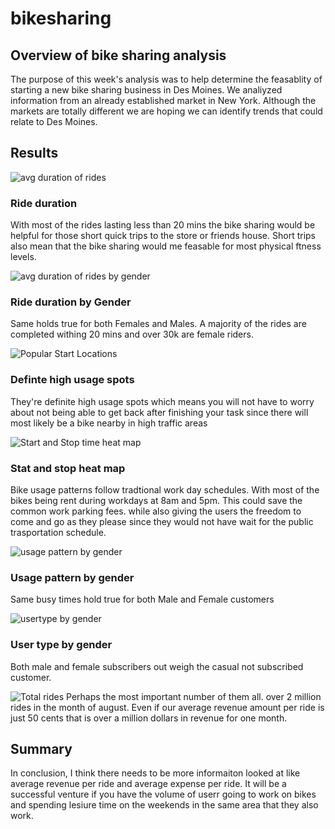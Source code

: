 # bikesharing

## Overview of bike sharing analysis  
The purpose of this week's analysis was to help determine the feasablity of starting a new bike sharing business in Des Moines.  We analiyzed information from an already established market in New York.  Although the markets are totally different we are hoping we can identify trends that could relate to Des Moines.    
 

## Results 
 ![avg duration of rides](https://user-images.githubusercontent.com/94803292/163725120-595150f8-71c1-424c-8433-dbf5328e1c4d.png)
  ### Ride duration
With most of the rides lasting less than 20 mins the bike sharing would be helpful for those short quick trips to the store or friends house.  Short trips also mean that the bike sharing would me feasable for most physical ftness levels.
  
![avg duration of rides by gender](https://user-images.githubusercontent.com/94803292/163725230-a05ac6e2-ab5e-47ad-9fce-8f793fd1fe17.png)
### Ride duration by Gender
Same holds true for both Females and Males. A majority of the rides are completed withing 20 mins and over 30k are female riders. 

![Popular Start Locations](https://user-images.githubusercontent.com/94803292/163725307-79b903ed-404c-44b2-8316-47ae6d44c040.png)
### Definte high usage spots
They're definite high usage spots which means you will not have to worry about not being able to get back after finishing your task since there will most likely be a bike nearby in high traffic areas

![Start and Stop time heat map](https://user-images.githubusercontent.com/94803292/163725367-d4a0a585-e3c6-4cc9-b7d9-49d0972d1661.png)
### Stat and stop heat map
Bike usage patterns follow tradtional work day schedules.  With most of the bikes being rent during workdays at 8am and 5pm.  This could save the common work parking fees.  while also giving the users the freedom to come and go as they please since they would not have wait for the public trasportation schedule. 

![usage pattern by gender](https://user-images.githubusercontent.com/94803292/163725460-a6c6b42e-941d-4cd3-9de1-d86aee806f2a.png)
### Usage pattern by gender
Same busy times hold true for both Male and Female customers

![usertype by gender](https://user-images.githubusercontent.com/94803292/163725493-792d5093-9c14-4c2b-ad9c-2b5374ad2bc5.png)
### User type by gender
Both male and female subscribers out weigh the casual not subscribed customer.  

![Total rides](https://user-images.githubusercontent.com/94803292/163725740-2d8c9155-c760-4f13-b8f2-b2db2491508b.png)
Perhaps the most important number of them all. over 2 million rides in the month of august.  Even if our average revenue amount per ride is just 50 cents that is over a million dollars in revenue for one month.  

## Summary 
In conclusion, I think there needs to be more informaiton looked at like average revenue per ride and average expense per ride.  It will be a successful venture if you have the volume of userr going to work on bikes and spending lesiure time on the weekends in the same area that they also work.  
